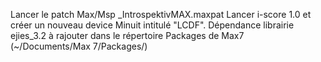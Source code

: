 Lancer le patch Max/Msp _IntrospektivMAX.maxpat
Lancer i-score 1.0 et créer un nouveau device Minuit intitulé "LCDF".
Dépendance 
	   librairie ejies_3.2 à rajouter dans le répertoire Packages de Max7 (~/Documents/Max 7/Packages/)